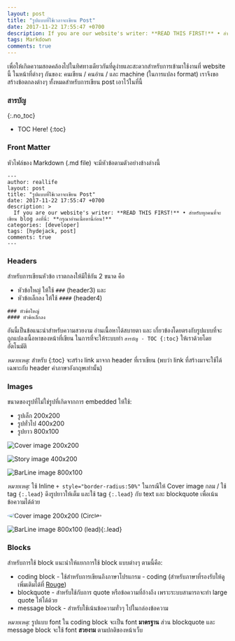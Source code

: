 ```yaml
---
layout: post
title: "รูปแบบที่ใช้เวลาจะเขียน Post"
date: 2017-11-22 17:55:47 +0700
description: If you are our website's writer: **READ THIS FIRST!** • สำหรับทุกคนที่จะเขียน blog ลงที่นี่: **กรุณาอ่านเนื้อหานี้ก่อน!**
tags: Markdown
comments: true
---
```


เพื่อให้เกิดความสอดคล้องไปในทิศทางเดียวกันที่ดูง่ายและสะดวกสำหรับการเข้ามาใช้งานที่ website นี้ ในหน้าที่ต่างๆ กันของ: คนเขียน / คนอ่าน / และ machine (ในการแปลง format) เราจึงขอสร้างข้อตกลงต่างๆ ทั้งหมดสำหรับการเขียน post เอาไว้ในที่นี้

### สารบัญ
{:.no_toc}
* TOC Here!
{:toc}
### Front Matter

หัวไฟล์ของ Markdown (.md file) จะมีหัวข้อตามตัวอย่างข้างล่างนี้
~~~
---
author: reallife
layout: post
title: "รูปแบบที่ใช้เวลาจะเขียน Post"
date: 2017-11-22 17:55:47 +0700
description: >
  If you are our website's writer: **READ THIS FIRST!** • สำหรับทุกคนที่จะเขียน blog ลงที่นี่: **กรุณาอ่านเนื้อหานี้ก่อน!**
categories: [developer]
tags: [hydejack, post]
comments: true
---
~~~
### Headers

สำหรับการเขียนหัวข้อ เราตกลงให้มีใช้กัน 2 ขนาด คือ
* หัวข้อใหญ่ ให้ใช้ `###` (header3) และ
* หัวข้อเล็กลง ให้ใช้ `####` (header4)

~~~
### หัวข้อใหญ่
#### หัวข้อเล็กลง
~~~

อันนี้เป็นข้อแนะนำสำหรับความสวยงาม อ่านเนื้อหาได้สบายตา และ เกี่ยวข้องโดยตรงกับรูปแบบที่จะถูกแปลงเนื้อหาของหน้าที่เขียน ในการที่จะให้ระบบทำ `สารบัญ - TOC {:toc}` ให้เราด้วยโดยอัตโนมัติ

_หมายเหตุ:_ สำหรับ {:toc} จะสร้าง link มาจาก header ที่เราเขียน (พบว่า link ที่สร้างมาจะใช้ได้เฉพาะกับ header คำภาษาอังกฤษเท่านั้น)
### Images

ขนาดของรูปที่ไม่ใช่รูปที่เกิดจากการ embedded ให้ใช้:
* รูปเล็ก 200x200
* รูปทั่วไป 400x200
* รูปยาว 800x100

![Cover image 200x200](/assets/img/authors/reallife/2017-11-22/200x200.png)

![Story image 400x200](/assets/img/authors/reallife/2017-11-22/400x200.png)

![BarLine image 800x100](/assets/img/authors/reallife/2017-11-22/800x100.png)

_หมายเหตุ:_ ใช้ Inline `+ style="border-radius:50%"` ในกรณีให้ Cover image กลม / ใช้ tag `{:.lead}` ดึงรูปยาวให้เต็ม และใช้ tag `{:.lead}` กับ text และ blockquote เพื่อเน้นข้อความได้ด้วย

<img src="/assets/img/authors/reallife/2017-11-22/200x200.png" alt="Cover image 200x200 (Circle)" style="border-radius:50%">

![BarLine image 800x100 (lead)](/assets/img/authors/reallife/2017-11-22/800x100.png){:.lead}

### Blocks
สำหรับการใช้ block แนะนำให้แยกการใช้ block แบบต่างๆ ตามนี้คือ:
* coding block - ใช้สำหรับการเขียนถึงภาษาโปรแกรม - coding (สำหรับภาษาที่รองรับให้ดูเพิ่มเติมได้ที่ [Rouge](https://github.com/jneen/rouge))
* blockquote - สำหรับใช้กับการ quote หรือข้อความที่อ้างถึง เพราะระบบสามารถจะทำ large quote ให้ได้ด้วย
* message block - สำหรับใช้เน้นข้อความทั่วๆ ไปในกล่องข้อความ

_หมายเหตุ:_ รูปแบบ font ใน coding block จะเป็น font **มาตรฐาน** ส่วน blockquote และ message block จะใช้ font **สวยงาม** ตามปกติของหน้าเว็บ
